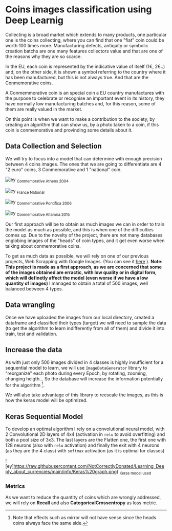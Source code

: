 # Coins images classification using Deep Learnig


Collecting is a broad market which extends to many products, one particular one is the coins collecting, where you can find that one "fiat" coin could be worth 100 times more. Manufacturing defects, antiquity or symbolic creation batchs are one many features collectors value and that are one of the reasons why they are so scarce. 

In the EU, each coin is represented by the indicative value of itself (1€, 2€..) and, on the other side, it is shown a symbol referring to the country where it has been manufactured, but this is not always true. And that are the Conmemorative coins.

A Conmemmorative coin is an special coin a EU country manufactures with the purpose to celebrate or recognise an important event in its history, they have normally low manufacturing batches and, for this reason, some of them are really valued in the market.

On this point is when we want to make a contribution to the society, by creating an algorithm that can show us, by a photo taken to a coin, if this coin is conmemorative and provinding some details about it.

## Data Collection and Selection

We will try to focus into a model that can determine with enough precision between 4 coins images. The ones that we are going to differentiate are 4 "2 euro" coins, 3 Conmemorative and 1 "national" coin.

![ey](https://raw.githubusercontent.com/NotCorrectlyDonated/Learning_Deeply_about_currencies/main/coin%20types/Atenas0%20(78).jpg)
<sub>Conmemorative Athens 2004</sub>

![ey](https://raw.githubusercontent.com/NotCorrectlyDonated/Learning_Deeply_about_currencies/main/coin%20types/Francia0%20(2).jpg)
<sub>France National</sub> 

![ey](https://raw.githubusercontent.com/NotCorrectlyDonated/Learning_Deeply_about_currencies/main/coin%20types/image005.jpg) 
<sub>Conmemorative Pontifica 2006</sub>

![ey](https://raw.githubusercontent.com/NotCorrectlyDonated/Learning_Deeply_about_currencies/main/coin%20types/image007.jpg)
<sub>Conmemorative Altamira 2015 </sub>



Our first approach will be to obtain as much images we can in order to train the model as much as possible, and this is when one of the difficulties comes up. Due to the novelty of the project, there are not many databases englobing images of the "heads" of coin types, and it get even worse when talking about conmemorative coins.

To get as much data as possible, we will rely on one of our previous projects, Web Scrapping with Google Images. (You can see it [here](https://github.com/NotCorrectlyDonated/Google_Images_Scraping) ). 
**Note: This project is made as a first approach, as we are concerned that some of the images obtained are erractic, with low quality or in digital form, which will definetly affect the model (even worse if we have a low quantity of images)**
I managed to obtain a total of 500 images, well balanced between 4 types.

## Data wrangling

Once we have uploaded the images from our local directory, created a dataframe and classified their types (target) we will need to sample the data (to get the algorithm to learn indifferently from all of them) and divide it into train, test and validation.

## Increase the data 
As with just only 500 images divided in 4 classes is highly insufficient for a sequential model to learn, we will use ``ImageDataGenerator`` library to "reorganize" each photo during every Epoch, by rotating, zooming, changing heigth... So the database will increase the information potentially for the algorithm [^1].

We will also take advantage of this library to reescale the images, as this is how the keras model will be optimized.

[^1]: Note that effects such as mirror will not have sense since the heads coins always face the same side.

## Keras Sequential Model

To develop an optimal algorithm I rely on a convolutional neural model, with 2 Convolutional 2D layers of 4x4 (activation in ``relu`` to avoid overfitting) and both a pool size of 3x3. The last layers are the Flatten one, the first one with 128 neurons (also with ``relu`` activation) and finally the exit with 4 neurons (as they are the 4 class) with ``softmax`` activation (as it is optimal for classes)

![ey]https://raw.githubusercontent.com/NotCorrectlyDonated/Learning_Deeply_about_currencies/main/info/Keras%20graph.png)
<sub> Keras model used </sub> 

### Metrics

As we want to reduce the quantity of coins which are wrongly addressed, we will rely on **Recall** and also **CategoricalCrossentropy** as loss metric.


